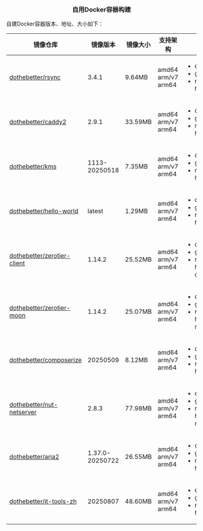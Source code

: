 <h3 align="center">自用Docker容器构建</h3>

自建Docker容器版本、地址、大小如下：

| 镜像仓库 | 镜像版本 | 镜像大小 | 支持架构 | 拉取地址 |
|---------|------|-----|----------|----------|
|[dothebetter/rsync](https://github.com/dothebetter/docker/tree/master/rsync)|3.4.1|9.64MB|amd64<br>arm/v7<br>arm64|<ul><li>docker.io/dothebetter/rsync</li><li>ghcr.io/dothebetter/rsync</li><li>registry.cn-hangzhou.aliyuncs.com/dothebetter/rsync</li></ul>|
|[dothebetter/caddy2](https://github.com/dothebetter/docker/tree/master/caddy2)|2.9.1|33.59MB|amd64<br>arm/v7<br>arm64|<ul><li>docker.io/dothebetter/caddy2</li><li>ghcr.io/dothebetter/caddy2</li><li>registry.cn-hangzhou.aliyuncs.com/dothebetter/caddy2</li></ul>|
|[dothebetter/kms](https://github.com/dothebetter/docker/tree/master/kms)|1113-20250518|7.35MB|amd64<br>arm/v7<br>arm64|<ul><li>docker.io/dothebetter/kms</li><li>ghcr.io/dothebetter/kms</li><li>registry.cn-hangzhou.aliyuncs.com/dothebetter/kms</li></ul>|
|[dothebetter/hello-world](https://github.com/dothebetter/docker/tree/master/hello-world)|latest|1.29MB|amd64<br>arm/v7<br>arm64|<ul><li>docker.io/dothebetter/hello-world</li><li>ghcr.io/dothebetter/hello-world</li><li>registry.cn-hangzhou.aliyuncs.com/dothebetter/hello-world</li></ul>|
|[dothebetter/zerotier-client](https://github.com/dothebetter/docker/tree/master/zerotier-client)|1.14.2|25.52MB|amd64<br>arm/v7<br>arm64|<ul><li>docker.io/dothebetter/zerotier-client</li><li>ghcr.io/dothebetter/zerotier-client</li><li>registry.cn-hangzhou.aliyuncs.com/dothebetter/zerotier-client</li></ul>|
|[dothebetter/zerotier-moon](https://github.com/dothebetter/docker/tree/master/zerotier-moon)|1.14.2|25.07MB|amd64<br>arm/v7<br>arm64|<ul><li>docker.io/dothebetter/zerotier-moon</li><li>ghcr.io/dothebetter/zerotier-moon</li><li>registry.cn-hangzhou.aliyuncs.com/dothebetter/zerotier-moon</li></ul>|
|[dothebetter/composerize](https://github.com/dothebetter/docker/tree/master/composerize)|20250509|8.12MB|amd64<br>arm/v7<br>arm64|<ul><li>docker.io/dothebetter/composerize</li><li>ghcr.io/dothebetter/composerize</li><li>registry.cn-hangzhou.aliyuncs.com/dothebetter/composerize</li></ul>|
|[dothebetter/nut-netserver](https://github.com/dothebetter/docker/tree/master/nut-netserver)|2.8.3|77.98MB|amd64<br>arm/v7<br>arm64|<ul><li>docker.io/dothebetter/nut-netserver</li><li>ghcr.io/dothebetter/nut-netserver</li><li>registry.cn-hangzhou.aliyuncs.com/dothebetter/nut-netserver</li></ul>|
|[dothebetter/aria2](https://github.com/dothebetter/docker/tree/master/aria2)|1.37.0-20250722|26.55MB|amd64<br>arm/v7<br>arm64|<ul><li>docker.io/dothebetter/aria2</li><li>ghcr.io/dothebetter/aria2</li><li>registry.cn-hangzhou.aliyuncs.com/dothebetter/aria2</li></ul>|
|[dothebetter/it-tools-zh](https://github.com/dothebetter/docker/tree/master/it-tools-zh)|20250807|48.60MB|amd64<br>arm/v7<br>arm64|<ul><li>docker.io/dothebetter/it-tools-zh</li><li>ghcr.io/dothebetter/it-tools-zh</li><li>registry.cn-hangzhou.aliyuncs.com/dothebetter/it-tools-zh</li></ul>|
